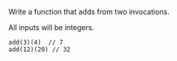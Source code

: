 Write a function that adds from two invocations.

All inputs will be integers.

```
add(3)(4)  // 7
add(12)(20) // 32
```